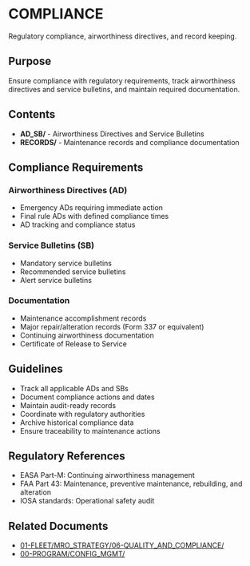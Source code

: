 # COMPLIANCE

Regulatory compliance, airworthiness directives, and record keeping.

## Purpose

Ensure compliance with regulatory requirements, track airworthiness directives and service bulletins, and maintain required documentation.

## Contents

- **AD_SB/** - Airworthiness Directives and Service Bulletins
- **RECORDS/** - Maintenance records and compliance documentation

## Compliance Requirements

### Airworthiness Directives (AD)
- Emergency ADs requiring immediate action
- Final rule ADs with defined compliance times
- AD tracking and compliance status

### Service Bulletins (SB)
- Mandatory service bulletins
- Recommended service bulletins
- Alert service bulletins

### Documentation
- Maintenance accomplishment records
- Major repair/alteration records (Form 337 or equivalent)
- Continuing airworthiness documentation
- Certificate of Release to Service

## Guidelines

- Track all applicable ADs and SBs
- Document compliance actions and dates
- Maintain audit-ready records
- Coordinate with regulatory authorities
- Archive historical compliance data
- Ensure traceability to maintenance actions

## Regulatory References

- EASA Part-M: Continuing airworthiness management
- FAA Part 43: Maintenance, preventive maintenance, rebuilding, and alteration
- IOSA standards: Operational safety audit

## Related Documents

- [01-FLEET/MRO_STRATEGY/06-QUALITY_AND_COMPLIANCE/](../../../../../../../../../../01-FLEET/MRO_STRATEGY/06-QUALITY_AND_COMPLIANCE/)
- [00-PROGRAM/CONFIG_MGMT/](../../../../../../../../../../00-PROGRAM/CONFIG_MGMT/)
